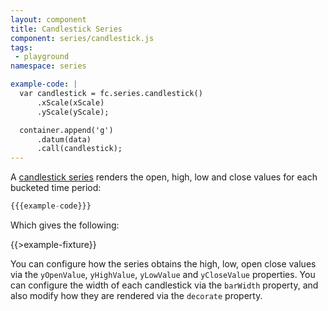 ```yaml
---
layout: component
title: Candlestick Series
component: series/candlestick.js
tags:
 - playground
namespace: series

example-code: |
  var candlestick = fc.series.candlestick()
      .xScale(xScale)
      .yScale(yScale);

  container.append('g')
      .datum(data)
      .call(candlestick);
---
```


A [candlestick series](http://en.wikipedia.org/wiki/Candlestick_chart) renders the open, high, low and close values for each bucketed time period:

```js
{{{example-code}}}
```

Which gives the following:

{{>example-fixture}}

You can configure how the series obtains the high, low, open close values via the `yOpenValue`, `yHighValue`, `yLowValue` and `yCloseValue` properties. You can configure the width of each candlestick via the `barWidth` property, and also modify how they are rendered via the `decorate` property.
